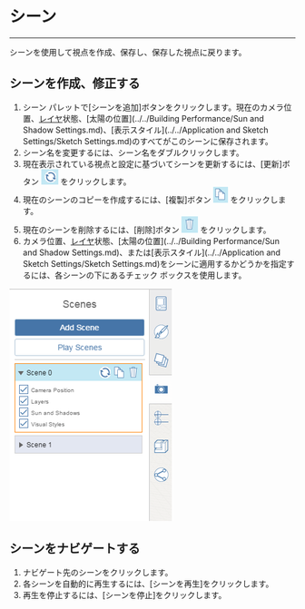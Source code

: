 

# シーン

---

シーンを使用して視点を作成、保存し、保存した視点に戻ります。

## シーンを作成、修正する

1. シーン パレットで[シーンを追加]ボタンをクリックします。現在のカメラ位置、[レイヤ](../Layers.md)状態、[太陽の位置](../../Building Performance/Sun and Shadow Settings.md)、[表示スタイル](../../Application and Sketch Settings/Sketch Settings.md)のすべてがこのシーンに保存されます。
2. シーン名を変更するには、シーン名をダブルクリックします。
3. 現在表示されている視点と設定に基づいてシーンを更新するには、[更新]ボタン ![](Images/GUID-7DB7CA07-C404-486B-B4EB-FA967E23EEBB-low.png) をクリックします。
4. 現在のシーンのコピーを作成するには、[複製]ボタン ![](Images/GUID-F8E195FA-3DAB-4FC4-BED4-FDBA0128FD87-low.png) をクリックします。
5. 現在のシーンを削除するには、[削除]ボタン ![](Images/GUID-2921AFD2-FE33-4ED1-802C-5A9E8691BE4B-low.png) をクリックします。
6. カメラ位置、[レイヤ](../Layers.md)状態、[太陽の位置](../../Building Performance/Sun and Shadow Settings.md)、または[表示スタイル](../../Application and Sketch Settings/Sketch Settings.md)をシーンに適用するかどうかを指定するには、各シーンの下にあるチェック ボックスを使用します。

![](Images/GUID-BDE84629-8DEE-46F9-AEB6-9F42B12ABB51-low.png)

## シーンをナビゲートする

1. ナビゲート先のシーンをクリックします。
2. 各シーンを自動的に再生するには、[シーンを再生]をクリックします。
3. 再生を停止するには、[シーンを停止]をクリックします。

